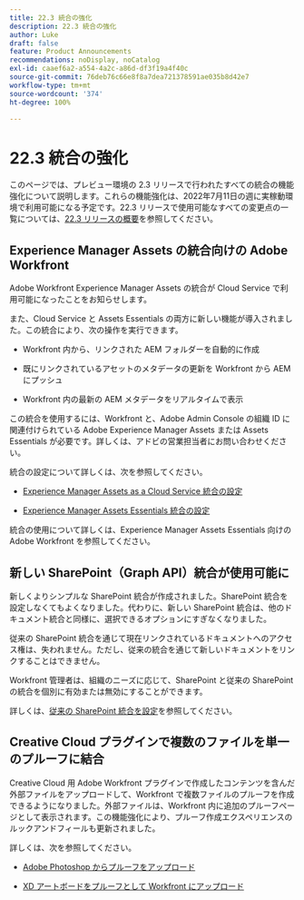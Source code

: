 ```yaml
---
title: 22.3 統合の強化
description: 22.3 統合の強化
author: Luke
draft: false
feature: Product Announcements
recommendations: noDisplay, noCatalog
exl-id: caaef6a2-a554-4a2c-a86d-df3f19a4f40c
source-git-commit: 76deb76c66e8f8a7dea721378591ae035b8d42e7
workflow-type: tm+mt
source-wordcount: '374'
ht-degree: 100%

---
```


# 22.3 統合の強化

このページでは、プレビュー環境の 2.3 リリースで行われたすべての統合の機能強化について説明します。これらの機能強化は、2022年7月11日の週に実稼動環境で利用可能になる予定です。22.3 リリースで使用可能なすべての変更点の一覧については、[22.3 リリースの概要](/help/quicksilver/product-announcements/product-releases/22.3-release-activity/22-3-release-overview.md)を参照してください。

## Experience Manager Assets の統合向けの Adobe Workfront

Adobe Workfront Experience Manager Assets の統合が Cloud Service で利用可能になったことをお知らせします。

また、Cloud Service と Assets Essentials の両方に新しい機能が導入されました。この統合により、次の操作を実行できます。

* Workfront 内から、リンクされた AEM フォルダーを自動的に作成

* 既にリンクされているアセットのメタデータの更新を Workfront から AEM にプッシュ

* Workfront 内の最新の AEM メタデータをリアルタイムで表示


この統合を使用するには、Workfront と、Adobe Admin Console の組織 ID に関連付けられている Adobe Experience Manager Assets または Assets Essentials が必要です。詳しくは、アドビの営業担当者にお問い合わせください。

統合の設定について詳しくは、次を参照してください。

* [Experience Manager Assets as a Cloud Service 統合の設定](/help/quicksilver/administration-and-setup/configure-integrations/configure-aacs-integration.md)

* [Experience Manager Assets Essentials 統合の設定](/help/quicksilver/documents/adobe-workfront-for-experience-manager-assets-essentials/setup-asset-essentials.md)


統合の使用について詳しくは、Experience Manager Assets Essentials 向けの Adobe Workfront を参照してください。

## 新しい SharePoint（Graph API）統合が使用可能に

新しくよりシンプルな SharePoint 統合が作成されました。SharePoint 統合を設定しなくてもよくなりました。代わりに、新しい SharePoint 統合は、他のドキュメント統合と同様に、選択できるオプションにすぎなくなりました。

従来の SharePoint 統合を通じて現在リンクされているドキュメントへのアクセス権は、失われません。ただし、従来の統合を通じて新しいドキュメントをリンクすることはできません。

Workfront 管理者は、組織のニーズに応じて、SharePoint と従来の SharePoint の統合を個別に有効または無効にすることができます。

詳しくは、[従来の SharePoint 統合を設定](/help/quicksilver/administration-and-setup/configure-integrations/configure-sharepoint-integration.md)を参照してください。

## Creative Cloud プラグインで複数のファイルを単一のプルーフに結合

Creative Cloud 用 Adobe Workfront プラグインで作成したコンテンツを含んだ外部ファイルをアップロードして、Workfront で複数ファイルのプルーフを作成できるようになりました。外部ファイルは、Workfront 内に追加のプルーフページとして表示されます。この機能強化により、プルーフ作成エクスペリエンスのルックアンドフィールも更新されました。

詳しくは、次を参照してください。

* [Adobe Photoshop からプルーフをアップロード](/help/quicksilver/workfront-integrations-and-apps/adobe-workfront-for-creative-cloud/wf-cc-proofs-ps.md)

* [XD アートボードをプルーフとして Workfront にアップロード](/help/quicksilver/workfront-integrations-and-apps/adobe-workfront-for-creative-cloud/wf-adobe-xd-proofs.md)
